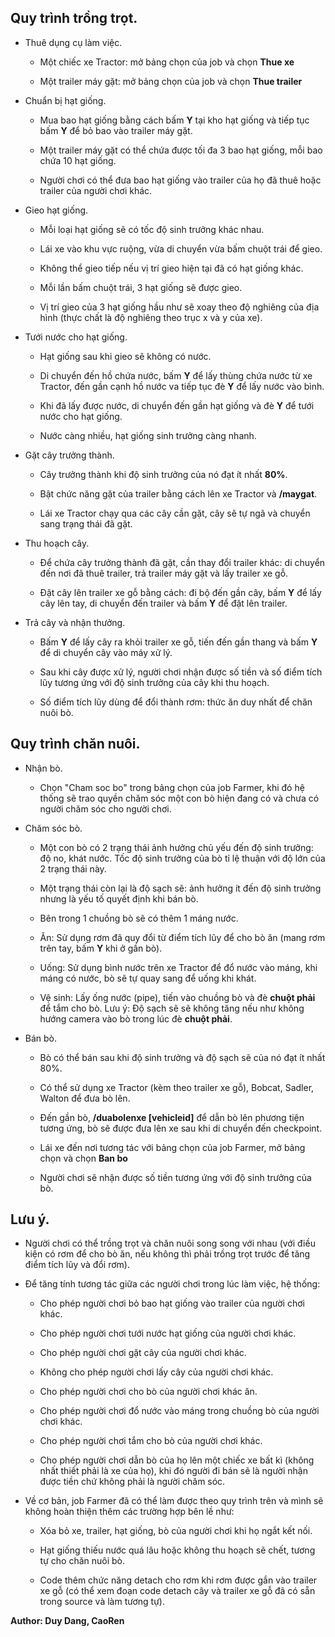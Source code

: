 
## Quy trình trồng trọt.

- Thuê dụng cụ làm việc.

    - Một chiếc xe Tractor: mở bảng chọn của job và chọn **Thue xe**

    - Một trailer máy gặt: mở bảng chọn của job và chọn **Thue trailer**

- Chuẩn bị hạt giống.

    - Mua bao hạt giống bằng cách bấm **Y** tại kho hạt giống và tiếp tục bấm **Y** để bỏ bao vào trailer máy gặt.

    - Một trailer máy gặt có thể chứa được tối đa 3 bao hạt giống, mỗi bao chứa 10 hạt giống.

    - Người chơi có thể đưa bao hạt giống vào trailer của họ đã thuê hoặc trailer của người chơi khác.

- Gieo hạt giống.

	- Mỗi loại hạt giống sẽ có tốc độ sinh trưởng khác nhau.

    - Lái xe vào khu vực ruộng, vừa di chuyển vừa bấm chuột trái để gieo.

    - Không thể gieo tiếp nếu vị trí gieo hiện tại đã có hạt giống khác.

    - Mỗi lần bấm chuột trái, 3 hạt giống sẽ được gieo.

    - Vị trí gieo của 3 hạt giống hầu như sẽ xoay theo độ nghiêng của địa hình (thực chất là độ nghiêng theo trục x và y của xe).

- Tưới nước cho hạt giống.

    - Hạt giống sau khi gieo sẽ không có nước.

    - Di chuyển đến hồ chứa nước, bấm **Y** để lấy thùng chứa nước từ xe Tractor, đến gần cạnh hồ nước va tiếp tục đè **Y** để lấy nước vào bình.

    - Khi đã lấy được nước, di chuyển đến gần hạt giống và đè **Y** để tưới nước cho hạt giống.

    - Nước càng nhiều, hạt giống sinh trưởng càng nhanh.

- Gặt cây trưởng thành.

    - Cây trưởng thành khi độ sinh trưởng của nó đạt ít nhất **80%**.

    - Bật chức năng gặt của trailer bằng cách lên xe Tractor và **/maygat**.

    - Lái xe Tractor chạy qua các cây cần gặt, cây sẽ tự ngã và chuyển sang trạng thái đã gặt.

- Thu hoạch cây.

    - Để chứa cây trưởng thành đã gặt, cần thay đổi trailer khác: di chuyển đến nơi đã thuê trailer, trả trailer máy gặt và lấy trailer xe gỗ.

    - Đặt cây lên trailer xe gỗ bằng cách: đi bộ đến gần cây, bấm **Y** để lấy cây lên tay, di chuyển đến trailer và bấm **Y** để đặt lên trailer.

- Trả cây và nhận thưởng.

    - Bấm **Y** để lấy cây ra khỏi trailer xe gỗ, tiến đến gần thang và bấm **Y** để di chuyển cây vào máy xử lý.

    - Sau khi cây được xử lý, người chơi nhận được số tiền và số điểm tích lũy tương ứng với độ sinh trưởng của cây khi thu hoạch.

    - Số điểm tích lũy dùng để đổi thành rơm: thức ăn duy nhất để chăn nuôi bò.

## Quy trình chăn nuôi.

- Nhận bò.

	- Chọn "Cham soc bo" trong bảng chọn của job Farmer, khi đó hệ thống sẽ trao quyền chăm sóc một con bò hiện đang có và chưa có người chăm sóc cho người chơi.

- Chăm sóc bò.

    - Một con bò có 2 trạng thái ảnh hưởng chủ yếu đến độ sinh trưởng: độ no, khát nước. Tốc độ sinh trưởng của bò tỉ lệ thuận với độ lớn của 2 trạng thái này.

    - Một trạng thái còn lại là độ sạch sẽ: ảnh hưởng ít đến độ sinh trưởng nhưng là yếu tố quyết định khi bán bò.

    - Bên trong 1 chuồng bò sẽ có thêm 1 máng nước.

    - Ăn: Sử dụng rơm đã quy đổi từ điểm tích lũy để cho bò ăn (mang rơm trên tay, bấm **Y** khi ở gần bò).

    - Uống: Sử dụng bình nước trên xe Tractor để đổ nước vào máng, khi máng có nước, bò sẽ tự quay sang để uống khi khát.

    - Vệ sinh: Lấy ống nước (pipe), tiến vào chuồng bò và đè **chuột phải** để tắm cho bò. Lưu ý: Độ sạch sẽ sẽ không tăng nếu như không hướng camera vào bò trong lúc đè **chuột phải**.

- Bán bò.

    - Bò có thể bán sau khi độ sinh trưởng và độ sạch sẽ của nó đạt ít nhất 80%.

	- Có thể sử dụng xe Tractor (kèm theo trailer xe gỗ), Bobcat, Sadler, Walton để đưa bò lên.

    - Đến gần bò, **/duabolenxe [vehicleid]** để dẫn bò lên phương tiện tương ứng, bò sẽ được đưa lên xe sau khi di chuyển đến checkpoint.

    - Lái xe đến nơi tương tác với bảng chọn của job Farmer, mở bảng chọn và chọn **Ban bo**

     - Người chơi sẽ nhận được số tiền tương ứng với độ sinh trưởng của bò.

## Lưu ý.

- Người chơi có thể trồng trọt và chăn nuôi song song với nhau (với điều kiện có rơm để cho bò ăn, nếu không thì phải trồng trọt trước để tăng điểm tích lũy và đổi rơm).

- Để tăng tính tương tác giữa các người chơi trong lúc làm việc, hệ thống:

	- Cho phép người chơi bỏ bao hạt giống vào trailer của người chơi khác.

	- Cho phép người chơi tưới nước hạt giống của người chơi khác.

	- Cho phép người chơi gặt cây của người chơi khác.

	- Không cho phép người chơi lấy cây của người chơi khác.

	- Cho phép người chơi cho bò của người chơi khác ăn.

	- Cho phép người chơi đổ nước vào máng trong chuồng bò của người chơi khác.

	- Cho phép người chơi tắm cho bò của người chơi khác.

	- Cho phép người chơi dẫn bò của họ lên một chiếc xe bất kì (không nhất thiết phải là xe của họ), khi đó người đi bán sẽ là người nhận được tiền chứ không phải là người chăm sóc.

- Về cơ bản, job Farmer đã có thể làm được theo quy trình trên và mình sẽ không hoàn thiện thêm các trường hợp bên lề như:

	- Xóa bỏ xe, trailer, hạt giống, bò của người chơi khi họ ngắt kết nối.

	- Hạt giống thiếu nước quá lâu hoặc không thu hoạch sẽ chết, tương tự cho chăn nuôi bò.

	- Code thêm chức năng detach cho rơm khi rơm được gắn vào trailer xe gỗ (có thể xem đoạn code detach cây và trailer xe gỗ đã có sẵn trong source và làm tương tự).

**Author: Duy Dang, CaoRen**